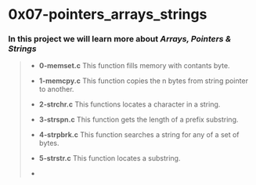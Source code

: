 # 0x07-pointers_arrays_strings

### In this project we will learn more about ***Arrays, Pointers & Strings***

> - **0-memset.c** This function fills memory with contants byte.
>
> - **1-memcpy.c** This function copies the n bytes from string pointer to another.
>
> - **2-strchr.c** This functions locates a character in a string.
>
> - **3-strspn.c** This function  gets the length of a prefix substring.
>
> - **4-strpbrk.c** This function searches a string for any of a set of bytes.
>
> - **5-strstr.c** This function locates a substring.
>
> - 
